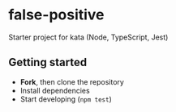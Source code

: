 # false-positive

Starter project for kata (Node, TypeScript, Jest)

## Getting started

- **Fork**, then clone the repository
- Install dependencies
- Start developing (`npm test`)
